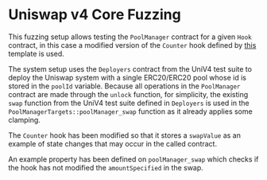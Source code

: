 # Uniswap v4 Core Fuzzing

This fuzzing setup allows testing the `PoolManager` contract for a given `Hook` contract, in this case a modified version of the `Counter` hook defined by [this](https://github.com/uniswapfoundation/v4-template) template is used. 

The system setup uses the `Deployers` contract from the UniV4 test suite to deploy the Uniswap system with a single ERC20/ERC20 pool whose id is stored in the `poolId` variable. Because all operations in the `PoolManager` contract are made through the `unlock` function, for simplicity, the existing `swap` function from the UniV4 test suite defined in `Deployers` is used in the `PoolManagerTargets::poolManager_swap` function as it already applies some clamping.

The `Counter` hook has been modified so that it stores a `swapValue` as an example of state changes that may occur in the called contract. 

An example property has been defined on `poolManager_swap` which checks if the hook has not modified the `amountSpecified` in the swap.  